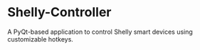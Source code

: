 # Shelly-Controller
A PyQt-based application to control Shelly smart devices using customizable hotkeys.
